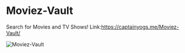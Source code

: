 # Moviez-Vault
Search for Movies and TV Shows! 
Link:https://captainyogs.me/Moviez-Vault/ 
 
![Moviez-Vault](https://github.com/YogeshR6/Moviez-Vault/blob/main/assets/images/Moviez-Vault.png)
